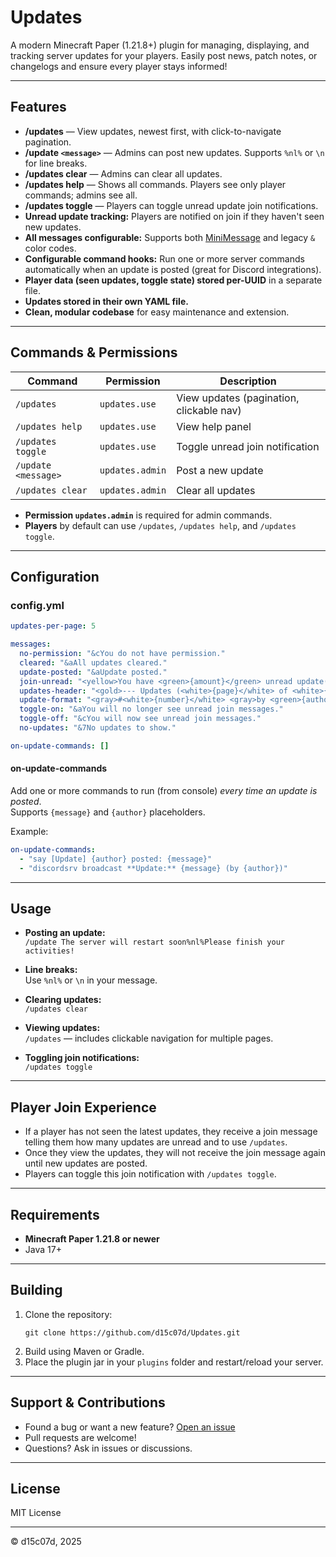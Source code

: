 # Updates

A modern Minecraft Paper (1.21.8+) plugin for managing, displaying, and tracking server updates for your players.
Easily post news, patch notes, or changelogs and ensure every player stays informed!

---

## Features

- **/updates** — View updates, newest first, with click-to-navigate pagination.
- **/update `<message>`** — Admins can post new updates. Supports `%nl%` or `\n` for line breaks.
- **/updates clear** — Admins can clear all updates.
- **/updates help** — Shows all commands. Players see only player commands; admins see all.
- **/updates toggle** — Players can toggle unread update join notifications.
- **Unread update tracking:** Players are notified on join if they haven't seen new updates.
- **All messages configurable:** Supports both [MiniMessage](https://docs.advntr.dev/minimessage/format.html) and legacy `&` color codes.
- **Configurable command hooks:** Run one or more server commands automatically when an update is posted (great for Discord integrations).
- **Player data (seen updates, toggle state) stored per-UUID** in a separate file.
- **Updates stored in their own YAML file.**
- **Clean, modular codebase** for easy maintenance and extension.

---

## Commands & Permissions

| Command                     | Permission         | Description                                |
|-----------------------------|--------------------|--------------------------------------------|
| `/updates`                  | `updates.use`      | View updates (pagination, clickable nav)   |
| `/updates help`             | `updates.use`      | View help panel                            |
| `/updates toggle`           | `updates.use`      | Toggle unread join notification            |
| `/update <message>`         | `updates.admin`    | Post a new update                          |
| `/updates clear`            | `updates.admin`    | Clear all updates                          |

- **Permission `updates.admin`** is required for admin commands.  
- **Players** by default can use `/updates`, `/updates help`, and `/updates toggle`.

---

## Configuration

### config.yml

```yaml
updates-per-page: 5

messages:
  no-permission: "&cYou do not have permission."
  cleared: "&aAll updates cleared."
  update-posted: "&aUpdate posted."
  join-unread: "<yellow>You have <green>{amount}</green> unread update(s)! Do <white>/updates</white>."
  updates-header: "<gold>--- Updates (<white>{page}</white> of <white>{total}</white>) ---"
  update-format: "<gray>#<white>{number}</white> <gray>by <green>{author}</green>:<reset>\n<white>{message}</white>"
  toggle-on: "&aYou will no longer see unread join messages."
  toggle-off: "&cYou will now see unread join messages."
  no-updates: "&7No updates to show."

on-update-commands: []
```

#### **on-update-commands**

Add one or more commands to run (from console) _every time an update is posted_.  
Supports `{message}` and `{author}` placeholders.

Example:
```yaml
on-update-commands:
  - "say [Update] {author} posted: {message}"
  - "discordsrv broadcast **Update:** {message} (by {author})"
```

---

## Usage

- **Posting an update:**  
  `/update The server will restart soon%nl%Please finish your activities!`
- **Line breaks:**  
  Use `%nl%` or `\n` in your message.

- **Clearing updates:**  
  `/updates clear`

- **Viewing updates:**  
  `/updates` — includes clickable navigation for multiple pages.

- **Toggling join notifications:**  
  `/updates toggle`

---

## Player Join Experience

- If a player has not seen the latest updates, they receive a join message telling them how many updates are unread and to use `/updates`.
- Once they view the updates, they will not receive the join message again until new updates are posted.
- Players can toggle this join notification with `/updates toggle`.

---

## Requirements

- **Minecraft Paper 1.21.8 or newer**
- Java 17+

---

## Building

1. Clone the repository:
   ```
   git clone https://github.com/d15c07d/Updates.git
   ```
2. Build using Maven or Gradle.
3. Place the plugin jar in your `plugins` folder and restart/reload your server.

---

## Support & Contributions

- Found a bug or want a new feature? [Open an issue](https://github.com/d15c07d/Updates/issues)
- Pull requests are welcome!
- Questions? Ask in issues or discussions.

---

## License

MIT License

---

© d15c07d, 2025
